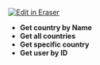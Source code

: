 <p><a target="_blank" href="https://app.eraser.io/workspace/9udUsli462Efah6hugkV" id="edit-in-eraser-github-link"><img alt="Edit in Eraser" src="https://firebasestorage.googleapis.com/v0/b/second-petal-295822.appspot.com/o/images%2Fgithub%2FOpen%20in%20Eraser.svg?alt=media&amp;token=968381c8-a7e7-472a-8ed6-4a6626da5501"></a></p>

- **Get country by Name**
- **Get all countries**
- **Get specific country**
- **Get user by ID**







<!--- Eraser file: https://app.eraser.io/workspace/9udUsli462Efah6hugkV --->
